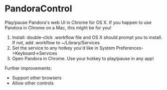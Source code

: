 # PandoraControl
Play/pause Pandora's web UI in Chrome for OS X. If you happen to use Pandora in Chrome on a Mac, this might be for you!

1. Install: double-click .workflow file and OS X should prompt you to install.
 If not, add .workflow to ~/Library/Services
2. Set the service to any hotkey you'd like in System Preferences->Keyboard->Services
3. Open Pandora in Chrome.  Use your hotkey to play/pause in any app!

Further improvements:
* Support other browsers
* Allow other controls
